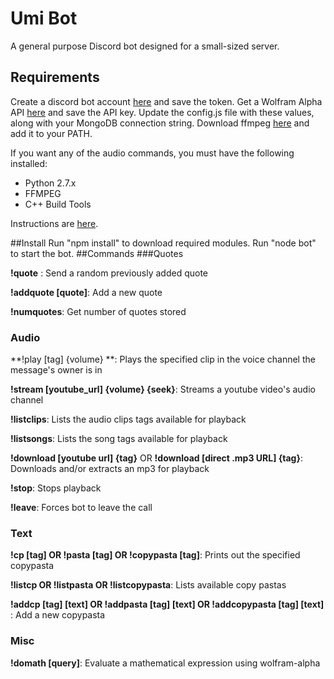 # Umi Bot
A general purpose Discord bot designed for a small-sized server.
## Requirements
Create a discord bot account [here](https://discordapp.com/developers/applications/me) and save the token. Get a Wolfram Alpha API [here](http://products.wolframalpha.com/developers/) and save the API key. Update the config.js file with these values, along with your MongoDB connection string. Download ffmpeg [here](https://ffmpeg.zeranoe.com/builds/) and add it to your PATH. 

If you want any of the audio commands, you must have the following installed:

- Python 2.7.x 
- FFMPEG
- C++ Build Tools

Instructions are [here](http://pastebin.com/Qb2TvxLy).

##Install
Run "npm install" to download required modules. Run "node bot" to start the bot. 
##Commands
###Quotes

**!quote** : Send a random previously added quote

**!addquote [quote]**: Add a new quote

**!numquotes**: Get number of quotes stored

### Audio

**!play [tag] {volume} **: Plays the specified clip in the voice channel the message's owner is in

**!stream [youtube_url] {volume} {seek}**: Streams a youtube video's audio channel

**!listclips**: Lists the audio clips tags available for playback

**!listsongs**: Lists the song tags available for playback

**!download [youtube url] {tag}**  OR  **!download [direct .mp3 URL] {tag}**: Downloads and/or extracts an mp3 for playback

**!stop**: Stops playback

**!leave**: Forces bot to leave the call


### Text

**!cp [tag] OR  !pasta [tag]  OR  !copypasta [tag]**: Prints out the specified copypasta

**!listcp  OR !listpasta  OR  !listcopypasta**: Lists available copy pastas

**!addcp [tag] [text]  OR  !addpasta [tag] [text]  OR  !addcopypasta [tag] [text]** : Add a new copypasta


### Misc

**!domath [query]**: Evaluate a mathematical expression using wolfram-alpha
